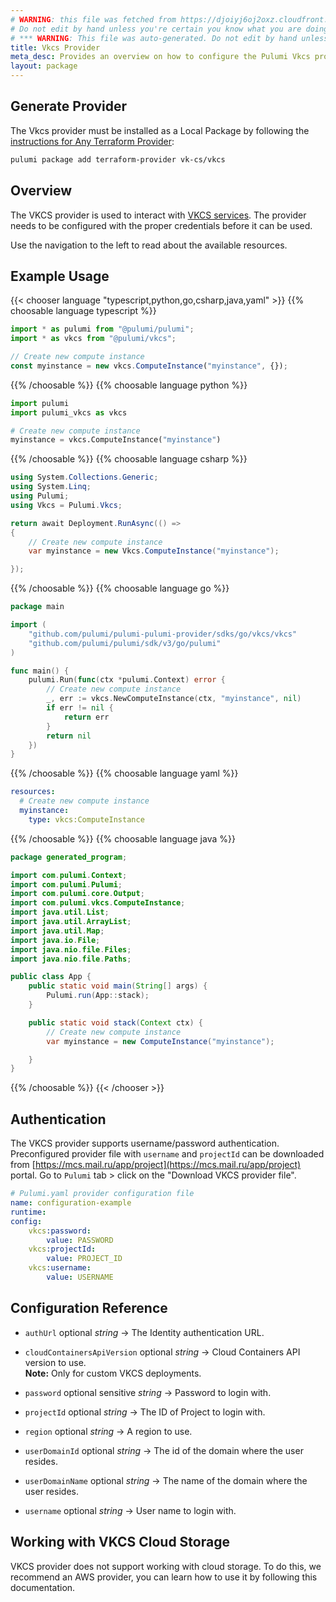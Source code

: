 ```yaml
---
# WARNING: this file was fetched from https://djoiyj6oj2oxz.cloudfront.net/docs/registry.opentofu.org/vk-cs/vkcs/0.13.0/index.md
# Do not edit by hand unless you're certain you know what you are doing!
# *** WARNING: This file was auto-generated. Do not edit by hand unless you're certain you know what you are doing! ***
title: Vkcs Provider
meta_desc: Provides an overview on how to configure the Pulumi Vkcs provider.
layout: package
---
```


## Generate Provider

The Vkcs provider must be installed as a Local Package by following the [instructions for Any Terraform Provider](https://www.pulumi.com/registry/packages/terraform-provider/):

```bash
pulumi package add terraform-provider vk-cs/vkcs
```
## Overview

The VKCS provider is used to interact with [VKCS services](https://mcs.mail.ru/). The provider needs to be configured with the proper credentials before it can be used.

Use the navigation to the left to read about the available resources.
## Example Usage



{{< chooser language "typescript,python,go,csharp,java,yaml" >}}
{{% choosable language typescript %}}
```typescript
import * as pulumi from "@pulumi/pulumi";
import * as vkcs from "@pulumi/vkcs";

// Create new compute instance
const myinstance = new vkcs.ComputeInstance("myinstance", {});
```
{{% /choosable %}}
{{% choosable language python %}}
```python
import pulumi
import pulumi_vkcs as vkcs

# Create new compute instance
myinstance = vkcs.ComputeInstance("myinstance")
```
{{% /choosable %}}
{{% choosable language csharp %}}
```csharp
using System.Collections.Generic;
using System.Linq;
using Pulumi;
using Vkcs = Pulumi.Vkcs;

return await Deployment.RunAsync(() =>
{
    // Create new compute instance
    var myinstance = new Vkcs.ComputeInstance("myinstance");

});

```
{{% /choosable %}}
{{% choosable language go %}}
```go
package main

import (
	"github.com/pulumi/pulumi-pulumi-provider/sdks/go/vkcs/vkcs"
	"github.com/pulumi/pulumi/sdk/v3/go/pulumi"
)

func main() {
	pulumi.Run(func(ctx *pulumi.Context) error {
		// Create new compute instance
		_, err := vkcs.NewComputeInstance(ctx, "myinstance", nil)
		if err != nil {
			return err
		}
		return nil
	})
}
```
{{% /choosable %}}
{{% choosable language yaml %}}
```yaml
resources:
  # Create new compute instance
  myinstance:
    type: vkcs:ComputeInstance
```
{{% /choosable %}}
{{% choosable language java %}}
```java
package generated_program;

import com.pulumi.Context;
import com.pulumi.Pulumi;
import com.pulumi.core.Output;
import com.pulumi.vkcs.ComputeInstance;
import java.util.List;
import java.util.ArrayList;
import java.util.Map;
import java.io.File;
import java.nio.file.Files;
import java.nio.file.Paths;

public class App {
    public static void main(String[] args) {
        Pulumi.run(App::stack);
    }

    public static void stack(Context ctx) {
        // Create new compute instance
        var myinstance = new ComputeInstance("myinstance");

    }
}
```
{{% /choosable %}}
{{< /chooser >}}
## Authentication

The VKCS provider supports username/password authentication. Preconfigured provider file with `username` and `projectId` can be downloaded from [https://mcs.mail.ru/app/project](https://mcs.mail.ru/app/project) portal. Go to `Pulumi` tab > click on the "Download VKCS provider file".

```yaml
# Pulumi.yaml provider configuration file
name: configuration-example
runtime:
config:
    vkcs:password:
        value: PASSWORD
    vkcs:projectId:
        value: PROJECT_ID
    vkcs:username:
        value: USERNAME

```
## Configuration Reference
- `authUrl` optional *string* &rarr;  The Identity authentication URL.

- `cloudContainersApiVersion` optional *string* &rarr;  Cloud Containers API version to use. <br>**Note:** Only for custom VKCS deployments.

- `password` optional sensitive *string* &rarr;  Password to login with.

- `projectId` optional *string* &rarr;  The ID of Project to login with.

- `region` optional *string* &rarr;  A region to use.

- `userDomainId` optional *string* &rarr;  The id of the domain where the user resides.

- `userDomainName` optional *string* &rarr;  The name of the domain where the user resides.

- `username` optional *string* &rarr;  User name to login with.
## Working with VKCS Cloud Storage

VKCS provider does not support working with cloud storage.
To do this, we recommend an AWS provider, you can learn how to use it by following this documentation.
